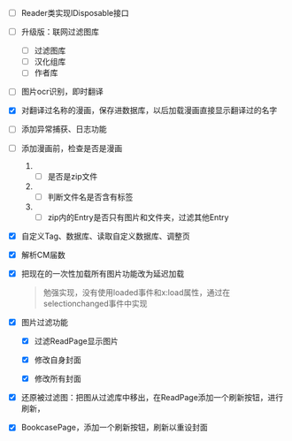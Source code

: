 - [ ] Reader类实现IDisposable接口

- [ ] 升级版：联网过滤图库

  - [ ] 过滤图库
  - [ ] 汉化组库
  - [ ] 作者库

- [ ] 图片ocr识别，即时翻译

- [x] 对翻译过名称的漫画，保存进数据库，以后加载漫画直接显示翻译过的名字

- [ ] 添加异常捕获、日志功能

- [ ] 添加漫画前，检查是否是漫画

  1. - [ ] 是否是zip文件

  2. - [ ] 判断文件名是否含有标签

  3. - [ ] zip内的Entry是否只有图片和文件夹，过滤其他Entry

- [x] 自定义Tag、数据库、读取自定义数据库、调整页

- [x] 解析CM届数

- [x] 把现在的一次性加载所有图片功能改为延迟加载

  > 勉强实现，没有使用loaded事件和x:load属性，通过在selectionchanged事件中实现

- [x] 图片过滤功能

	- [x] 过滤ReadPage显示图片
	- [x] 修改自身封面
	- [x] 修改所有封面


- [x] 还原被过滤图：把图从过滤库中移出，在ReadPage添加一个刷新按钮，进行刷新，
- [x] BookcasePage，添加一个刷新按钮，刷新以重设封面